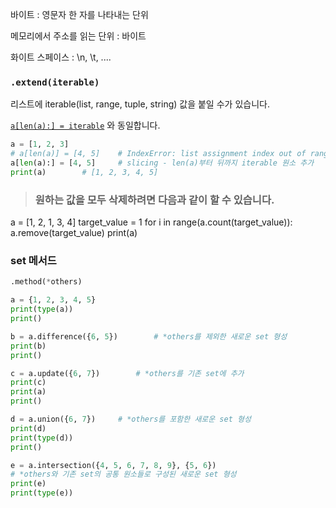 바이트 : 영문자 한 자를 나타내는 단위

메모리에서 주소를 읽는 단위 : 바이트

화이트 스페이스 : \n, \t, ....





### `.extend(iterable)`

리스트에 iterable(list, range, tuple, string) 값을 붙일 수가 있습니다.

<u>`a[len(a):] = iterable`</u> 와 동일합니다.

```py
a = [1, 2, 3]
# a[len(a)] = [4, 5]    # IndexError: list assignment index out of range
a[len(a):] = [4, 5]		# slicing - len(a)부터 뒤까지 iterable 원소 추가
print(a)        # [1, 2, 3, 4, 5]
```





> ### 원하는 값을 모두 삭제하려면 다음과 같이 할 수 있습니다.
a = [1, 2, 1, 3, 4]
target_value = 1
for i in range(a.count(target_value)):
    a.remove(target_value)
print(a)



### set 메서드

```py
.method(*others)

a = {1, 2, 3, 4, 5}
print(type(a))
print()

b = a.difference({6, 5})        # *others를 제외한 새로운 set 형성
print(b)
print()

c = a.update({6, 7})        # *others를 기존 set에 추가
print(c)
print(a)
print()

d = a.union({6, 7})     # *others를 포함한 새로운 set 형성
print(d)
print(type(d))
print()

e = a.intersection({4, 5, 6, 7, 8, 9}, {5, 6})
# *others와 기존 set의 공통 원소들로 구성된 새로운 set 형성
print(e)
print(type(e))
```



